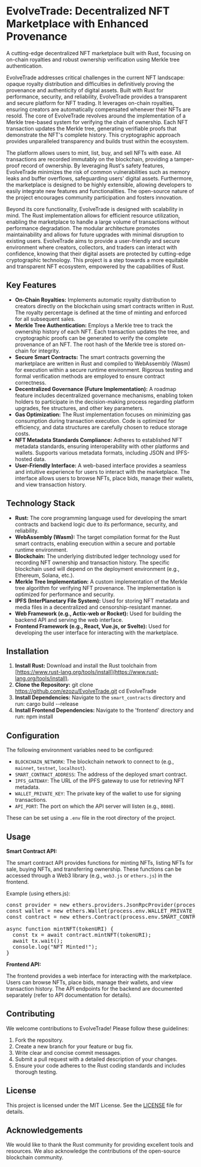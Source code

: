 # EvolveTrade: Decentralized NFT Marketplace with Enhanced Provenance

A cutting-edge decentralized NFT marketplace built with Rust, focusing on on-chain royalties and robust ownership verification using Merkle tree authentication.

EvolveTrade addresses critical challenges in the current NFT landscape: opaque royalty distribution and difficulties in definitively proving the provenance and authenticity of digital assets. Built with Rust for performance, security, and reliability, EvolveTrade provides a transparent and secure platform for NFT trading. It leverages on-chain royalties, ensuring creators are automatically compensated whenever their NFTs are resold. The core of EvolveTrade revolves around the implementation of a Merkle tree-based system for verifying the chain of ownership. Each NFT transaction updates the Merkle tree, generating verifiable proofs that demonstrate the NFT's complete history. This cryptographic approach provides unparalleled transparency and builds trust within the ecosystem.

The platform allows users to mint, list, buy, and sell NFTs with ease. All transactions are recorded immutably on the blockchain, providing a tamper-proof record of ownership. By leveraging Rust's safety features, EvolveTrade minimizes the risk of common vulnerabilities such as memory leaks and buffer overflows, safeguarding users' digital assets. Furthermore, the marketplace is designed to be highly extensible, allowing developers to easily integrate new features and functionalities. The open-source nature of the project encourages community participation and fosters innovation.

Beyond its core functionality, EvolveTrade is designed with scalability in mind. The Rust implementation allows for efficient resource utilization, enabling the marketplace to handle a large volume of transactions without performance degradation. The modular architecture promotes maintainability and allows for future upgrades with minimal disruption to existing users. EvolveTrade aims to provide a user-friendly and secure environment where creators, collectors, and traders can interact with confidence, knowing that their digital assets are protected by cutting-edge cryptographic technology. This project is a step towards a more equitable and transparent NFT ecosystem, empowered by the capabilities of Rust.

## Key Features

*   **On-Chain Royalties:** Implements automatic royalty distribution to creators directly on the blockchain using smart contracts written in Rust. The royalty percentage is defined at the time of minting and enforced for all subsequent sales.
*   **Merkle Tree Authentication:** Employs a Merkle tree to track the ownership history of each NFT. Each transaction updates the tree, and cryptographic proofs can be generated to verify the complete provenance of an NFT. The root hash of the Merkle tree is stored on-chain for integrity.
*   **Secure Smart Contracts:** The smart contracts governing the marketplace are written in Rust and compiled to WebAssembly (Wasm) for execution within a secure runtime environment. Rigorous testing and formal verification methods are employed to ensure contract correctness.
*   **Decentralized Governance (Future Implementation):** A roadmap feature includes decentralized governance mechanisms, enabling token holders to participate in the decision-making process regarding platform upgrades, fee structures, and other key parameters.
*   **Gas Optimization:** The Rust implementation focuses on minimizing gas consumption during transaction execution. Code is optimized for efficiency, and data structures are carefully chosen to reduce storage costs.
*   **NFT Metadata Standards Compliance:** Adheres to established NFT metadata standards, ensuring interoperability with other platforms and wallets. Supports various metadata formats, including JSON and IPFS-hosted data.
*   **User-Friendly Interface:** A web-based interface provides a seamless and intuitive experience for users to interact with the marketplace. The interface allows users to browse NFTs, place bids, manage their wallets, and view transaction history.

## Technology Stack

*   **Rust:** The core programming language used for developing the smart contracts and backend logic due to its performance, security, and reliability.
*   **WebAssembly (Wasm):** The target compilation format for the Rust smart contracts, enabling execution within a secure and portable runtime environment.
*   **Blockchain:** The underlying distributed ledger technology used for recording NFT ownership and transaction history. The specific blockchain used will depend on the deployment environment (e.g., Ethereum, Solana, etc.).
*   **Merkle Tree Implementation:** A custom implementation of the Merkle tree algorithm for verifying NFT provenance. The implementation is optimized for performance and security.
*   **IPFS (InterPlanetary File System):** Used for storing NFT metadata and media files in a decentralized and censorship-resistant manner.
*   **Web Framework (e.g., Actix-web or Rocket):** Used for building the backend API and serving the web interface.
*   **Frontend Framework (e.g., React, Vue.js, or Svelte):** Used for developing the user interface for interacting with the marketplace.

## Installation

1.  **Install Rust:** Download and install the Rust toolchain from [https://www.rust-lang.org/tools/install](https://www.rust-lang.org/tools/install).
2.  **Clone the Repository:**
    git clone https://github.com/ezozu/EvolveTrade.git
    cd EvolveTrade
3.  **Install Dependencies:** Navigate to the `smart_contracts` directory and run:
    cargo build --release
4. **Install Frontend Dependencies:** Navigate to the 'frontend' directory and run:
   npm install

## Configuration

The following environment variables need to be configured:

*   `BLOCKCHAIN_NETWORK`: The blockchain network to connect to (e.g., `mainnet`, `testnet`, `localhost`).
*   `SMART_CONTRACT_ADDRESS`: The address of the deployed smart contract.
*   `IPFS_GATEWAY`: The URL of the IPFS gateway to use for retrieving NFT metadata.
*   `WALLET_PRIVATE_KEY`: The private key of the wallet to use for signing transactions.
*   `API_PORT`: The port on which the API server will listen (e.g., `8080`).

These can be set using a `.env` file in the root directory of the project.

## Usage

**Smart Contract API:**

The smart contract API provides functions for minting NFTs, listing NFTs for sale, buying NFTs, and transferring ownership. These functions can be accessed through a Web3 library (e.g., `web3.js` or `ethers.js`) in the frontend.

Example (using ethers.js):

<pre>
const provider = new ethers.providers.JsonRpcProvider(process.env.BLOCKCHAIN_NETWORK);
const wallet = new ethers.Wallet(process.env.WALLET_PRIVATE_KEY, provider);
const contract = new ethers.Contract(process.env.SMART_CONTRACT_ADDRESS, EvolveTradeABI, wallet);

async function mintNFT(tokenURI) {
  const tx = await contract.mintNFT(tokenURI);
  await tx.wait();
  console.log("NFT Minted!");
}
</pre>

**Frontend API:**

The frontend provides a web interface for interacting with the marketplace. Users can browse NFTs, place bids, manage their wallets, and view transaction history. The API endpoints for the backend are documented separately (refer to API documentation for details).

## Contributing

We welcome contributions to EvolveTrade! Please follow these guidelines:

1.  Fork the repository.
2.  Create a new branch for your feature or bug fix.
3.  Write clear and concise commit messages.
4.  Submit a pull request with a detailed description of your changes.
5.  Ensure your code adheres to the Rust coding standards and includes thorough testing.

## License

This project is licensed under the MIT License. See the [LICENSE](https://github.com/ezozu/EvolveTrade/blob/main/LICENSE) file for details.

## Acknowledgements

We would like to thank the Rust community for providing excellent tools and resources. We also acknowledge the contributions of the open-source blockchain community.